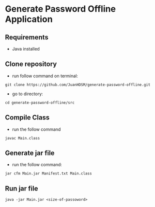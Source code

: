 # Generate Password Offline Application

## Requirements

- Java installed
  

## Clone repository

- run follow command on terminal:
```
git clone https://github.com/JuanHDSM/generate-password-offline.git
```

- go to directory:
```
cd generate-password-offline/src
```

## Compile Class

- run the follow command

```
javac Main.class
```

## Generate jar file

-  run the follow command:

```
jar cfm Main.jar Manifest.txt Main.class
```

## Run jar file

```
java -jar Main.jar <size-of-passoword>
```
